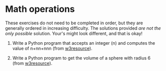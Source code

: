 # Math operations

These exercises do not need to be completed in order, but they are generally ordered in increasing difficulty. The solutions provided _are not the only possible_ solution. Your's might look different, and that is okay!

1. Write a Python program that accepts an integer (n) and computes the value of n+nn+nnn (from [w3resource](https://www.w3resource.com/python-exercises/python-basic-exercises.php)).

2. Write a Python program to get the volume of a sphere with radius 6 (from [w3resource](https://www.w3resource.com/python-exercises/python-basic-exercises.php)).
